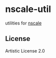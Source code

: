 nscale-util
===========

utilities for [nscale](http://github.com/nearform/nscale)

License
-------

Artistic License 2.0
